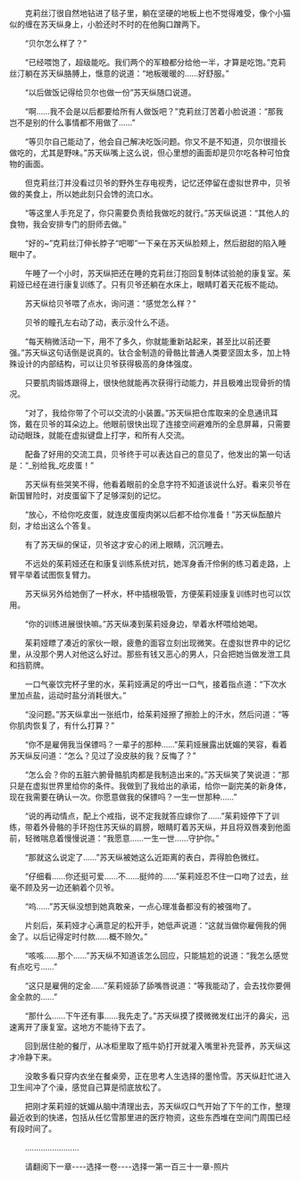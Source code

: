 <div class="read-content j_readContent" id="">
                <p>　　克莉丝汀很自然地钻进了毯子里，躺在坚硬的地板上也不觉得难受，像个小猫似的缠在苏天纵身上，小脸还时不时的在他胸口蹭两下。<p>　　“贝尔怎么样了？”<p>　　“已经喂饱了，超级能吃。我们两个的军粮都分给他一半，才算是吃饱。”克莉丝汀躺在苏天纵胳膊上，惬意的说道：“地板暖暖的……好舒服。”<p>　　“以后做饭记得给贝尔也做一份”苏天纵随口说道。<p>　　“啊……我不会是以后都要给所有人做饭吧？”克莉丝汀苦着小脸说道：“那我岂不是别的什么事情都不用做了……”<p>　　“等贝尔自己能动了，他会自己解决吃饭问题。你又不是不知道，贝尔很擅长做吃的，尤其是野味。”苏天纵嘴上这么说，但心里想的画面却是贝尔吃各种可怕食物的画面。<p>　　但克莉丝汀并没看过贝爷的野外生存电视秀，记忆还停留在虚拟世界中，贝爷做的美食上，所以她此刻只会馋的流口水。<p>　　“等这里人手充足了，你只需要负责给我做吃的就行。”苏天纵说道：“其他人的食物，我会安排专门的厨师去做。”<p>　　“好的~”克莉丝汀伸长脖子“吧唧”一下亲在苏天纵脸颊上，然后甜甜的陷入睡眠中了。<p>　　午睡了一个小时，苏天纵把还在睡的克莉丝汀抱回复制体试验舱的康复室。茱莉娅已经在进行康复训练了。只有贝爷还躺在水床上，眼睛盯着天花板不能动。<p>　　苏天纵给贝爷喂了点水，询问道：“感觉怎么样？”<p>　　贝爷的瞳孔左右动了动，表示没什么不适。<p>　　“每天稍微活动一下，用不了多久，你就能重新站起来，甚至比以前还要强。”苏天纵这句话倒是说真的。钛合金制造的骨骼比普通人类要坚固太多，加上特殊设计的内部结构，可以让贝爷获得极高的身体强度。<p>　　只要肌肉锻炼跟得上，很快他就能再次获得行动能力，并且极难出现骨折的情况。<p>　　“对了，我给你带了个可以交流的小装置。”苏天纵把仓库取来的全息通讯耳饰，戴在贝爷的耳朵边上。他眼前很快出现了连接空间避难所的全息屏幕，只需要动动眼珠，就能在虚拟键盘上打字，和所有人交流。<p>　　配备了好用的交流工具，贝爷终于可以表达自己的意见了，他发出的第一句话是：“_别给我_吃皮蛋！”<p>　　苏天纵有些哭笑不得，他看着眼前的全息字符不知道该说什么好。看来贝爷在新国冒险时，对皮蛋留下了足够深刻的记忆。<p>　　“放心，不给你吃皮蛋，就连皮蛋瘦肉粥以后都不给你准备！”苏天纵酝酿片刻，才给出这么个答复。<p>　　有了苏天纵的保证，贝爷这才安心的闭上眼睛，沉沉睡去。<p>　　不远处的茱莉娅还在和康复训练系统对抗，她浑身香汗伶俐的练习着走路，上臂平举着试图恢复臂力。<p>　　苏天纵另外给她倒了一杯水，杯中插根吸管，方便茱莉娅康复训练时也可以饮用。<p>　　“你的训练进展很快嘛。”苏天纵凑到茱莉娅身边，举着水杯喂给她喝。<p>　　茱莉娅瞟了凑近的家伙一眼，疲惫的面容立刻出现微笑。在虚拟世界中的记忆里，从没那个男人对他这么好过。那些有钱又恶心的男人，只会把她当做发泄工具和挡箭牌。<p>　　一口气豪饮完杯子里的水，茱莉娅满足的呼出一口气，接着指点道：“下次水里加点盐，运动时盐分消耗很大。”<p>　　“没问题。”苏天纵拿出一张纸巾，给茱莉娅擦了擦脸上的汗水，然后问道：“等你肌肉恢复了，有什么打算？”<p>　　“你不是雇佣我当保镖吗？一辈子的那种……”茱莉娅展露出妩媚的笑容，看着苏天纵反问道：“怎么？见过了没皮肤的我？反悔了？”<p>　　“怎么会？你的五脏六腑骨骼肌肉都是我制造出来的。”苏天纵笑了笑说道：“那只是在虚拟世界里给你的条件。我做到了我给出的承诺，给你一副完美的新身体，现在我需要在确认一次。你愿意做我的保镖吗？一生一世那种……”<p>　　“说的再动情点，配上个戒指，说不定我就答应嫁你了……”茱莉娅停下了训练，带着外骨骼的手环抱住苏天纵的肩膀，眼睛盯着苏天纵，并且将双唇凑到他面前，轻微喘息着慢慢说道：“我愿意……一生一世……守护你。”<p>　　“那就这么说定了……”苏天纵被她这么近距离的表白，弄得脸色微红。<p>　　“仔细看……你还挺可爱……不……挺帅的……”茱莉娅忍不住一口吻了过去，丝毫不顾及另一边还躺着个贝爷。<p>　　“呜……”苏天纵没想到她真敢亲，一点心理准备都没有的被强吻了。<p>　　片刻后，茱莉娅才心满意足的松开手，她低声说道：“这就当做你雇佣我的佣金了。以后记得定时付款……概不赊欠。”<p>　　“咳咳……那个……”苏天纵不知道该怎么回应，只能尴尬的说道：“我怎么感觉有点吃亏……”<p>　　“这只是雇佣的定金……”茱莉娅舔了舔嘴唇说道：“等我能动了，会去找你要佣金全款的……”<p>　　“那什么……下午还有事……我先走了。”苏天纵摸了摸微微发红出汗的鼻尖，迅速离开了康复室。这地方不能待下去了。<p>　　回到居住舱的餐厅，从冰柜里取了瓶牛奶打开就灌入嘴里补充营养，苏天纵这才冷静下来。<p>　　没敢多看只穿内衣坐在餐桌旁，正在思考人生选择的墨怜雪。苏天纵赶忙进入卫生间冲了个澡，感觉自己算是彻底放松了。<p>　　把刚才茱莉娅的妩媚从脑中清理出去，苏天纵叹口气开始了下午的工作，整理最近收到的快递，包括从任忆雪那里进的医疗物资，这些东西堆在空间门周围已经有段时间了。<p>　　……………………<p>　　请翻阅下一章----选择一卷----选择一第一百三十一章-照片<p>　　<p> 
            </div>